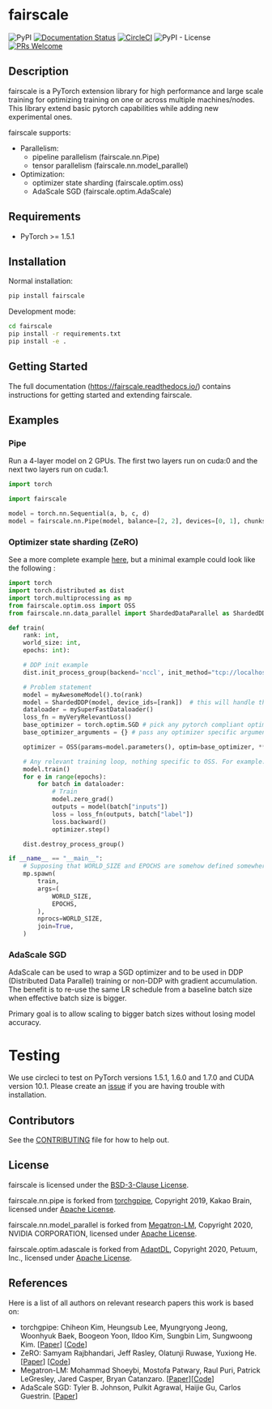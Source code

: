 # fairscale
![PyPI](https://img.shields.io/pypi/v/fairscale)
[![Documentation Status](https://readthedocs.org/projects/fairscale/badge/?version=latest)](https://fairscale.readthedocs.io/en/latest/?badge=latest)
[![CircleCI](https://circleci.com/gh/facebookresearch/fairscale.svg?style=shield)](https://app.circleci.com/pipelines/github/facebookresearch/fairscale/) ![PyPI - License](https://img.shields.io/pypi/l/fairscale) [![PRs Welcome](https://img.shields.io/badge/PRs-welcome-brightgreen.svg)](https://github.com/facebookresearch/fairscale/blob/master/CONTRIBUTING.md)

## Description
fairscale is a PyTorch extension library for high performance and large scale training for optimizing training on one or across multiple machines/nodes. This library extend basic pytorch capabilities while adding new experimental ones.

fairscale supports:
* Parallelism:
   * pipeline parallelism (fairscale.nn.Pipe)
   * tensor parallelism (fairscale.nn.model_parallel)
* Optimization:
   * optimizer state sharding (fairscale.optim.oss)
   * AdaScale SGD (fairscale.optim.AdaScale)


## Requirements

* PyTorch >= 1.5.1

## Installation

Normal installation:
```bash
pip install fairscale
```

Development mode:
```bash
cd fairscale
pip install -r requirements.txt
pip install -e .
```

## Getting Started
The full documentation (https://fairscale.readthedocs.io/) contains instructions for getting started and extending fairscale.

## Examples
### Pipe

Run a 4-layer model on 2 GPUs. The first two layers run on cuda:0 and the next two layers run on cuda:1.

```python
import torch

import fairscale

model = torch.nn.Sequential(a, b, c, d)
model = fairscale.nn.Pipe(model, balance=[2, 2], devices=[0, 1], chunks=8)
```

### Optimizer state sharding (ZeRO)
See a more complete example [here](https://github.com/facebookresearch/fairscale/blob/master/benchmarks/oss.py), but a minimal example could look like the following :

```python
import torch
import torch.distributed as dist
import torch.multiprocessing as mp
from fairscale.optim.oss import OSS
from fairscale.nn.data_parallel import ShardedDataParallel as ShardedDDP

def train(
    rank: int,
    world_size: int,
    epochs: int):

    # DDP init example
    dist.init_process_group(backend='nccl', init_method="tcp://localhost:29501", rank=rank, world_size=world_size)

    # Problem statement
    model = myAwesomeModel().to(rank)
    model = ShardedDDP(model, device_ids=[rank])  # this will handle the gradient reduce automatically
    dataloader = mySuperFastDataloader()
    loss_fn = myVeryRelevantLoss()
    base_optimizer = torch.optim.SGD # pick any pytorch compliant optimizer here
    base_optimizer_arguments = {} # pass any optimizer specific arguments here, or directly below when instantiating OSS

    optimizer = OSS(params=model.parameters(), optim=base_optimizer, **base_optimizer_arguments)

    # Any relevant training loop, nothing specific to OSS. For example:
    model.train()
    for e in range(epochs):
        for batch in dataloader:
            # Train
            model.zero_grad()
            outputs = model(batch["inputs"])
            loss = loss_fn(outputs, batch["label"])
            loss.backward()
            optimizer.step()

    dist.destroy_process_group()

if __name__ == "__main__":
    # Supposing that WORLD_SIZE and EPOCHS are somehow defined somewhere
    mp.spawn(
        train,
        args=(
            WORLD_SIZE,
            EPOCHS,
        ),
        nprocs=WORLD_SIZE,
        join=True,
    )
```

### AdaScale SGD

AdaScale can be used to wrap a SGD optimizer and to be used in DDP (Distributed Data Parallel)
training or non-DDP with gradient accumulation. The benefit is to re-use the same LR
schedule from a baseline batch size when effective batch size is bigger.

Primary goal is to allow scaling to bigger batch sizes without losing model accuracy.


# Testing

We use circleci to test on PyTorch versions 1.5.1, 1.6.0 and 1.7.0 and CUDA version 10.1. Please create an [issue](https://github.com/facebookresearch/fairscale/issues) if you are having trouble with installation.

## Contributors

See the [CONTRIBUTING](CONTRIBUTING.md) file for how to help out.

## License

fairscale is licensed under the [BSD-3-Clause License](LICENSE).

fairscale.nn.pipe is forked from [torchgpipe](https://github.com/kakaobrain/torchgpipe), Copyright 2019, Kakao Brain, licensed under [Apache License](http://www.apache.org/licenses/LICENSE-2.0).

fairscale.nn.model_parallel is forked from [Megatron-LM](https://github.com/NVIDIA/Megatron-LM), Copyright 2020, NVIDIA CORPORATION, licensed under [Apache License](http://www.apache.org/licenses/LICENSE-2.0).

fairscale.optim.adascale is forked from [AdaptDL](https://github.com/petuum/adaptdl), Copyright 2020, Petuum, Inc., licensed under [Apache License](http://www.apache.org/licenses/LICENSE-2.0).

## References

Here is a list of all authors on relevant research papers this work is based on:

* torchgpipe: Chiheon Kim, Heungsub Lee, Myungryong Jeong, Woonhyuk Baek, Boogeon Yoon, Ildoo Kim, Sungbin Lim, Sungwoong Kim. [[Paper](https://arxiv.org/pdf/2004.09910.pdf)] [[Code](https://github.com/kakaobrain/torchgpipe)]
* ZeRO: Samyam Rajbhandari, Jeff Rasley, Olatunji Ruwase, Yuxiong He. [[Paper](https://arxiv.org/pdf/1910.02054.pdf)] [[Code](https://github.com/microsoft/DeepSpeed)]
* Megatron-LM: Mohammad Shoeybi, Mostofa Patwary, Raul Puri, Patrick LeGresley, Jared Casper, Bryan Catanzaro. [[Paper](https://arxiv.org/pdf/1909.08053.pdf)][[Code](https://github.com/NVIDIA/Megatron-LM)]
* AdaScale SGD: Tyler B. Johnson, Pulkit Agrawal, Haijie Gu, Carlos Guestrin. [[Paper](https://proceedings.icml.cc/static/paper_files/icml/2020/4682-Paper.pdf)]
